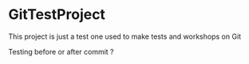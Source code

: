 GitTestProject
==============

This project is just a test one used to make tests and workshops on Git 

Testing before or after commit ?
